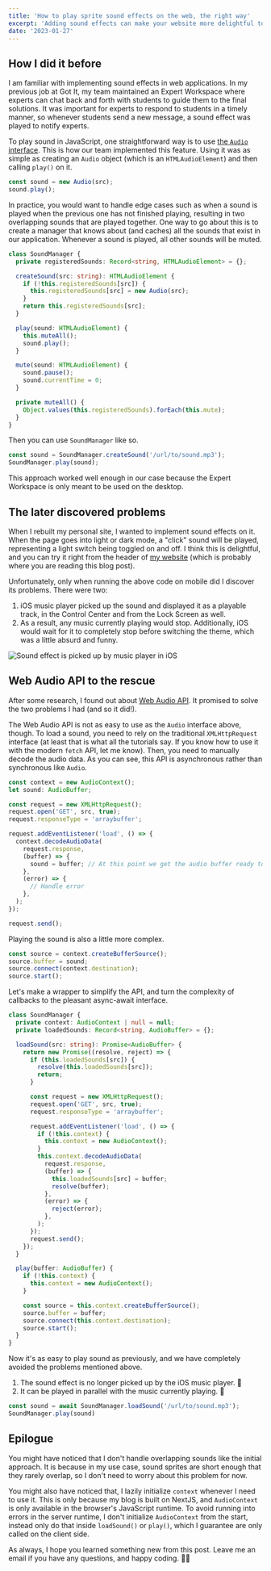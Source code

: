 ```yaml
---
title: 'How to play sprite sound effects on the web, the right way'
excerpt: 'Adding sound effects can make your website more delightful to interact with. Recently I learned iOS can handle sound in an unexpected way and I had to change how I implemented this feature.'
date: '2023-01-27'
---
```


## How I did it before

I am familiar with implementing sound effects in web applications. In my previous job at Got It, my team maintained an Expert Workspace where experts can chat back and forth with students to guide them to the final solutions. It was important for experts to respond to students in a timely manner, so whenever students send a new message, a sound effect was played to notify experts.

To play sound in JavaScript, one straightforward way is to use [the `Audio` interface](https://developer.mozilla.org/en-US/docs/Web/API/HTMLAudioElement/Audio). This is how our team implemented this feature. Using it was as simple as creating an `Audio` object (which is an `HTMLAudioElement`) and then calling `play()` on it.

```ts
const sound = new Audio(src);
sound.play();
```

In practice, you would want to handle edge cases such as when a sound is played when the previous one has not finished playing, resulting in two overlapping sounds that are played together. One way to go about this is to create a manager that knows about (and caches) all the sounds that exist in our application. Whenever a sound is played, all other sounds will be muted.

```ts
class SoundManager {
  private registeredSounds: Record<string, HTMLAudioElement> = {};

  createSound(src: string): HTMLAudioElement {
    if (!this.registeredSounds[src]) {
      this.registeredSounds[src] = new Audio(src);
    }
    return this.registeredSounds[src];
  }

  play(sound: HTMLAudioElement) {
    this.muteAll();
    sound.play();
  }

  mute(sound: HTMLAudioElement) {
    sound.pause();
    sound.currentTime = 0;
  }

  private muteAll() {
    Object.values(this.registeredSounds).forEach(this.mute);
  }
}
```

Then you can use `SoundManager` like so.

```ts
const sound = SoundManager.createSound('/url/to/sound.mp3');
SoundManager.play(sound);
```

This approach worked well enough in our case because the Expert Workspace is only meant to be used on the desktop.

## The later discovered problems

When I rebuilt my personal site, I wanted to implement sound effects on it. When the page goes into light or dark mode, a "click" sound will be played, representing a light switch being toggled on and off. I think this is delightful, and you can try it right from the header of [my website](https://www.sonng.dev) (which is probably where you are reading this blog post).

Unfortunately, only when running the above code on mobile did I discover its problems. There were two:

1. iOS music player picked up the sound and displayed it as a playable track, in the Control Center and from the Lock Screen as well.
2. As a result, any music currently playing would stop. Additionally, iOS would wait for it to completely stop before switching the theme, which was a little absurd and funny.

![Sound effect is picked up by music player in iOS](/post-assets/230127-sound-picked-up-by-ios-music-player.jpg)

## Web Audio API to the rescue

After some research, I found out about [Web Audio API](https://developer.mozilla.org/en-US/docs/Web/API/Web_Audio_API). It promised to solve the two problems I had (and so it did!).

The Web Audio API is not as easy to use as the `Audio` interface above, though. To load a sound, you need to rely on the traditional `XMLHttpRequest` interface (at least that is what all the tutorials say. If you know how to use it with the modern `fetch` API, let me know). Then, you need to manually decode the audio data. As you can see, this API is asynchronous rather than synchronous like `Audio`.

```ts
const context = new AudioContext();
let sound: AudioBuffer;

const request = new XMLHttpRequest();
request.open('GET', src, true);
request.responseType = 'arraybuffer';

request.addEventListener('load', () => {
  context.decodeAudioData(
    request.response,
    (buffer) => {
      sound = buffer; // At this point we get the audio buffer ready to be played
    },
    (error) => {
      // Handle error
    },
  );
});

request.send();
```

Playing the sound is also a little more complex.

```ts
const source = context.createBufferSource();
source.buffer = sound;
source.connect(context.destination);
source.start();
```

Let's make a wrapper to simplify the API, and turn the complexity of callbacks to the pleasant async-await interface.

```ts
class SoundManager {
  private context: AudioContext | null = null;
  private loadedSounds: Record<string, AudioBuffer> = {};

  loadSound(src: string): Promise<AudioBuffer> {
    return new Promise((resolve, reject) => {
      if (this.loadedSounds[src]) {
        resolve(this.loadedSounds[src]);
        return;
      }

      const request = new XMLHttpRequest();
      request.open('GET', src, true);
      request.responseType = 'arraybuffer';

      request.addEventListener('load', () => {
        if (!this.context) {
          this.context = new AudioContext();
        }
        this.context.decodeAudioData(
          request.response,
          (buffer) => {
            this.loadedSounds[src] = buffer;
            resolve(buffer);
          },
          (error) => {
            reject(error);
          },
        );
      });
      request.send();
    });
  }

  play(buffer: AudioBuffer) {
    if (!this.context) {
      this.context = new AudioContext();
    }

    const source = this.context.createBufferSource();
    source.buffer = buffer;
    source.connect(this.context.destination);
    source.start();
  }
}
```

Now it's as easy to play sound as previously, and we have completely avoided the problems mentioned above.

1. The sound effect is no longer picked up by the iOS music player. 🎉
2. It can be played in parallel with the music currently playing. 🎉

```ts
const sound = await SoundManager.loadSound('/url/to/sound.mp3');
SoundManager.play(sound)
```

## Epilogue

You might have noticed that I don't handle overlapping sounds like the initial approach. It is because in my use case, sound sprites are short enough that they rarely overlap, so I don't need to worry about this problem for now.

You might also have noticed that, I lazily initialize `context` whenever I need to use it. This is only because my blog is built on NextJS, and `AudioContext` is only available in the browser's JavaScript runtime. To avoid running into errors in the server runtime, I don't initialize `AudioContext` from the start, instead only do that inside `loadSound()` or `play()`, which I guarantee are only called on the client side.

As always, I hope you learned something new from this post. Leave me an email if you have any questions, and happy coding. 👨‍💻
